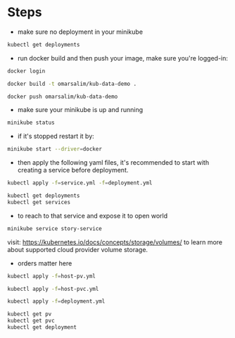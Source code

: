 # Steps

- make sure no deployment in your minikube

```bash
kubectl get deployments
```

- run docker build and then push your image, make sure you're logged-in:

```bash
docker login
```

```bash
docker build -t omarsalim/kub-data-demo .
```

```bash
docker push omarsalim/kub-data-demo
```

- make sure your minikube is up and running

```bash
minikube status
```

- if it's stopped restart it by:

```bash
minikube start --driver=docker
```

- then apply the following yaml files, it's recommended to start with creating a service before deployment.

```bash
kubectl apply -f=service.yml -f=deployment.yml
```

```bash
kubectl get deployments
kubectl get services
```

- to reach to that service and expose it to open world

```bash
minikube service story-service
```

visit: https://kubernetes.io/docs/concepts/storage/volumes/
to learn more about supported cloud provider volume storage.

- orders matter here

```bash
kubectl apply -f=host-pv.yml
```

```bash
kubectl apply -f=host-pvc.yml
```

```bash
kubectl apply -f=deployment.yml
```

```bash
kubectl get pv
kubectl get pvc
kubectl get deployment
```
